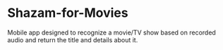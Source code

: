 # Shazam-for-Movies
Mobile app designed to recognize a movie/TV show based on recorded audio and return the title and details about it. 
